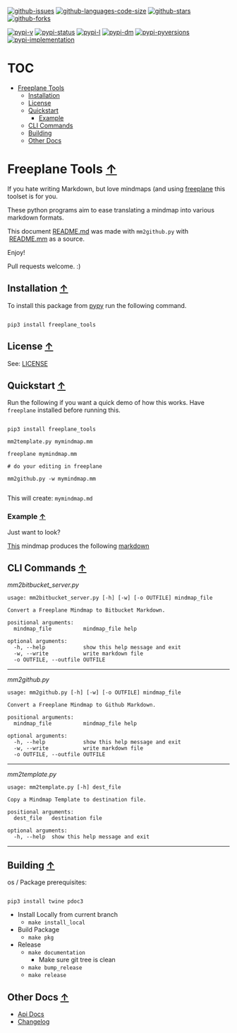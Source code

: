[![github-issues](https://img.shields.io/github/issues/shollingsworth/freeplane_tools?style=plastic "github-issues")](https://github.com/shollingsworth/freeplane_tools/issues) [![github-languages-code-size](https://img.shields.io/github/languages/code-size/shollingsworth/freeplane_tools?style=plastic "github-languages-code-size")](https://github.com/shollingsworth/freeplane_tools) [![github-stars](https://img.shields.io/github/stars/shollingsworth/freeplane_tools?style=plastic "github-stars")](https://github.com/shollingsworth/freeplane_tools/stargazers) [![github-forks](https://img.shields.io/github/forks/shollingsworth/freeplane_tools?style=plastic "github-forks")](https://github.com/shollingsworth/freeplane_tools/network/members) 

[![pypi-v](https://img.shields.io/pypi/v/freeplane-tools?style=plastic "pypi-v")](https://pypi.org/project/freeplane-tools) [![pypi-status](https://img.shields.io/pypi/status/freeplane-tools?style=plastic "pypi-status")](https://pypi.org/project/freeplane-tools) [![pypi-l](https://img.shields.io/pypi/l/freeplane-tools?style=plastic "pypi-l")](https://pypi.org/project/freeplane-tools) [![pypi-dm](https://img.shields.io/pypi/dm/freeplane-tools?style=plastic "pypi-dm")](https://pypi.org/project/freeplane-tools) [![pypi-pyversions](https://img.shields.io/pypi/pyversions/freeplane-tools?style=plastic "pypi-pyversions")](https://pypi.org/project/freeplane-tools) [![pypi-implementation](https://img.shields.io/pypi/implementation/freeplane-tools?style=plastic "pypi-implementation")](https://pypi.org/project/freeplane-tools) 

# TOC
* [Freeplane Tools](#freeplane-tools-)
   * [Installation](#installation-)
   * [License](#license-)
   * [Quickstart](#quickstart-)
      * [Example](#example-)
   * [CLI Commands](#cli-commands-)
   * [Building](#building-)
   * [Other Docs](#other-docs-)


# Freeplane Tools [&#8593;](#toc)
If you hate writing Markdown, but love mindmaps (and using [freeplane](https://www.freeplane.org/wiki/index.php/Home) this toolset is for you.

These python programs aim to ease translating a mindmap into various markdown formats.

This document [README.md](./README.md) was made with `mm2github.py` with  [README.mm](./README.mm) as a source.

Enjoy!

Pull requests welcome. :)
## Installation [&#8593;](#toc)
To install this package from [pypy](https://pypi.org/project/freeplane-tools/) run the following command.


```

pip3 install freeplane_tools

```

## License [&#8593;](#toc)
See: [LICENSE](./LICENSE)
## Quickstart [&#8593;](#toc)
Run the following if you want a quick demo of how this works. Have `freeplane` installed before running this.


```

pip3 install freeplane_tools

mm2template.py mymindmap.mm

freeplane mymindmap.mm

# do your editing in freeplane

mm2github.py -w mymindmap.mm


```

This will create: `mymindmap.md`
### Example [&#8593;](#toc)
Just want to look?

[This](./examples/template.mm) mindmap produces the following [markdown](./examples/template.md)
## CLI Commands [&#8593;](#toc)
*mm2bitbucket_server.py*
```
usage: mm2bitbucket_server.py [-h] [-w] [-o OUTFILE] mindmap_file

Convert a Freeplane Mindmap to Bitbucket Markdown.

positional arguments:
  mindmap_file          mindmap_file help

optional arguments:
  -h, --help            show this help message and exit
  -w, --write           write markdown file
  -o OUTFILE, --outfile OUTFILE

```
---
*mm2github.py*
```
usage: mm2github.py [-h] [-w] [-o OUTFILE] mindmap_file

Convert a Freeplane Mindmap to Github Markdown.

positional arguments:
  mindmap_file          mindmap_file help

optional arguments:
  -h, --help            show this help message and exit
  -w, --write           write markdown file
  -o OUTFILE, --outfile OUTFILE

```
---
*mm2template.py*
```
usage: mm2template.py [-h] dest_file

Copy a Mindmap Template to destination file.

positional arguments:
  dest_file   destination file

optional arguments:
  -h, --help  show this help message and exit

```
---
## Building [&#8593;](#toc)
os / Package prerequisites:

```

pip3 install twine pdoc3

```

* Install Locally from current branch
   * ``` make install_local ```
* Build Package
   * ``` make pkg ```
* Release
   * ```make documentation```
      * Make sure git tree is clean
   * ```make bump_release```
   * ```make release```
## Other Docs [&#8593;](#toc)
* [Api Docs](https://shollingsworth.github.io/freeplane_tools/)
* [Changelog](./CHANGELOG.md)
